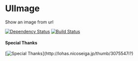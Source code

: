 UIImage
=======

Show an image from url

[![Dependency Status](https://gemnasium.com/shigemk2/UIImage.png)](https://gemnasium.com/shigemk2/UIImage)
[![Build Status](https://travis-ci.org/shigemk2/UIImage.png?branch=master)](https://travis-ci.org/shigemk2/UIImage)

#### Special Thanks
[![Special Thanks](http://lohas.nicoseiga.jp/thumb/3075547i?)](http://lohas.nicoseiga.jp/thumb/3075547i?)

